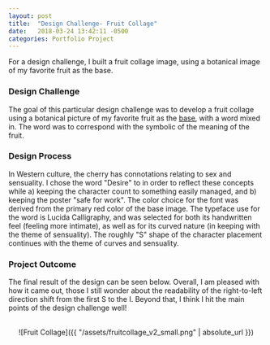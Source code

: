 ```yaml
---
layout: post
title:  "Design Challenge- Fruit Collage"
date:   2018-03-24 13:42:11 -0500
categories: Portfolio Project
---
```


For a design challenge, I built a fruit collage image, using a botanical image of my favorite fruit as the base.


### Design Challenge
The goal of this particular design challenge was to develop a fruit collage using a botanical picture of my favorite fruit as the [base](https://www.pinterest.com/pin/470907704772950511/), with a word mixed in.  The word was to correspond with the symbolic of the meaning of the fruit.

### Design Process
In Western culture, the cherry has connotations relating to sex and sensuality.  I chose the word "Desire" to in order to reflect these concepts while a) keeping the character count to something easily managed, and b) keeping the poster "safe for work".  The color choice for the font was derived from the primary red color of the base image.  The typeface use for the word is Lucida Calligraphy, and was selected for both its handwritten feel (feeling more intimate), as well as for its curved nature (in keeping with the theme of sensuality). The roughly "S" shape of the character placement continues with the theme of curves and sensuality.


### Project Outcome

The final result of the design can be seen below.  Overall, I am pleased with how it came out, those I still wonder about the readability of the right-to-left direction shift from the first S to the I.  Beyond that, I think I hit the main points of the design challenge well!
<br>
<br>

<div style="text-align:center" markdown="1">
![Fruit Collage]({{ "/assets/fruitcollage_v2_small.png" | absolute_url }})
</div>
<br>

<br>
